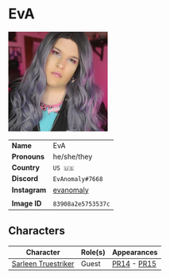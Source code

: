 # EvA

<img src="https://raw.githubusercontent.com/jesskelsall/astarus-images/main/players/83908a2e5753537c.png" height="200" />

|||
| --- | --- |
| **Name** | EvA | player.3
| **Pronouns** | he/she/they |
| **Country** | `US 🇺🇸` |
| **Discord** | `EvAnomaly#7668` |
| **Instagram** | [evanomaly](https://www.instagram.com/evanomaly/) |
||
| **Image ID** | `83908a2e5753537c` |

## Characters

| Character | Role(s) | Appearances |
| --- | --- | --- |
| [Sarleen Truestriker](../characters/sarleen-truestriker.md) | Guest | [PR14](../sessions/completed/PR14.md) - [PR15](../sessions/completed/PR15.md) |
